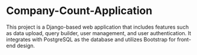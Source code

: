 # Company-Count-Application
This project is a Django-based web application that includes features such as data upload, query builder, user management, and user authentication. It integrates with PostgreSQL as the database and utilizes Bootstrap for front-end design.
